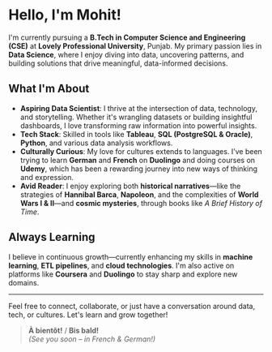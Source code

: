 #  Hello, I'm Mohit!

 I'm currently pursuing a **B.Tech in Computer Science and Engineering (CSE)** at **Lovely Professional University**, Punjab. My primary passion lies in **Data Science**, where I enjoy diving into data, uncovering patterns, and building solutions that drive meaningful, data-informed decisions.


##  What I'm About

-  **Aspiring Data Scientist**: I thrive at the intersection of data, technology, and storytelling. Whether it's wrangling datasets or building insightful dashboards, I love transforming raw information into powerful insights.
-  **Tech Stack**: Skilled in tools like **Tableau**, **SQL (PostgreSQL & Oracle)**, **Python**, and various data analysis workflows.
-  **Culturally Curious**: My love for cultures extends to languages. I’ve been trying to learn **German** and **French** on **Duolingo** and doing courses on **Udemy**, which has been a rewarding journey into new ways of thinking and expression.
-  **Avid Reader**: I enjoy exploring both **historical narratives**—like the strategies of **Hannibal Barca**, **Napoleon**, and the complexities of **World Wars I & II**—and **cosmic mysteries**, through books like *A Brief History of Time*.
  

##  Always Learning

I believe in continuous growth—currently enhancing my skills in **machine learning**, **ETL pipelines**, and **cloud technologies**. I'm also active on platforms like **Coursera** and **Duolingo** to stay sharp and explore new domains.

---
 Feel free to connect, collaborate, or just have a conversation around data, tech, or cultures. Let's learn and grow together!

> **À bientôt!** / **Bis bald!**   
> *(See you soon – in French & German!)*

<!---
Mohit26-BM/Mohit26-BM is a ✨ special ✨ repository because its `README.md` (this file) appears on your GitHub profile.
You can click the Preview link to take a look at your changes.
--->
